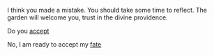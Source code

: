 I think you made a mistake. You should take some time to reflect. The garden will welcome you, trust in the divine providence.

Do you [accept](../english/accept)

No, I am ready to accept my [fate](../english/fate)
